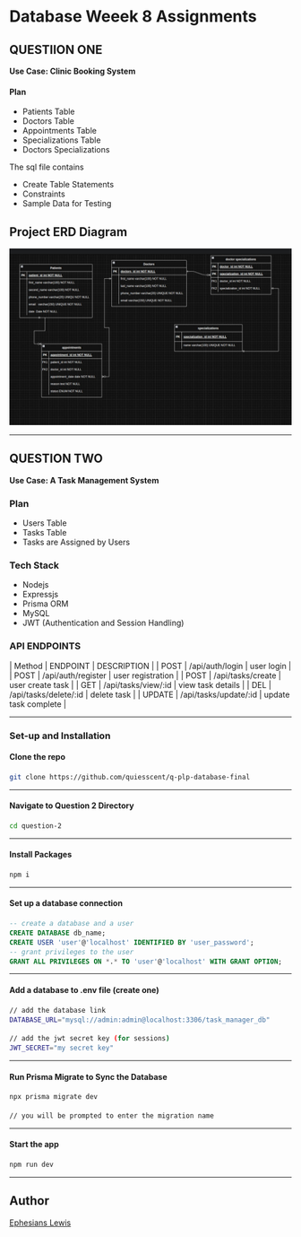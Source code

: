 # Database Weeek 8 Assignments


## QUESTIION ONE

**Use Case: Clinic Booking System**

#### Plan
- Patients Table
- Doctors  Table
- Appointments Table
- Specializations Table
- Doctors Specializations


The sql file contains
- Create Table Statements
- Constraints
- Sample Data for Testing

## Project ERD Diagram
![ERD](./erd-final.jpeg)

---

## QUESTION TWO

**Use Case: A Task Management System**


### Plan
- Users Table
- Tasks Table
- Tasks are Assigned by Users

### Tech Stack
- Nodejs
- Expressjs
- Prisma ORM
- MySQL
- JWT (Authentication and Session Handling)

### API ENDPOINTS

| Method | ENDPOINT | DESCRIPTION |
| POST | /api/auth/login | user login |
| POST | /api/auth/register | user registration |
| POST | /api/tasks/create | user create task |
| GET  | /api/tasks/view/:id | view task details |
| DEL | /api/tasks/delete/:id | delete task |
| UPDATE | /api/tasks/update/:id | update task complete |

---
### Set-up and Installation

#### Clone the repo
```bash
git clone https://github.com/quiesscent/q-plp-database-final
```
---

#### Navigate to Question 2 Directory
```bash
cd question-2
```
---

#### Install Packages
```bash
npm i
```
---
#### Set up a database connection
```sql
-- create a database and a user
CREATE DATABASE db_name;
CREATE USER 'user'@'localhost' IDENTIFIED BY 'user_password';
-- grant privileges to the user
GRANT ALL PRIVILEGES ON *.* TO 'user'@'localhost' WITH GRANT OPTION;
```
---
#### Add a database to .env file (create one)
```bash
// add the database link
DATABASE_URL="mysql://admin:admin@localhost:3306/task_manager_db"

// add the jwt secret key (for sessions)
JWT_SECRET="my secret key"
```
---
#### Run Prisma Migrate to Sync the Database
```bash
npx prisma migrate dev

// you will be prompted to enter the migration name
```
---

#### Start the app
```bash
npm run dev
```

---

## Author

[Ephesians Lewis](the-quiesccent-hub.vercel.app)
